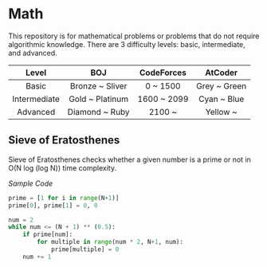 # Math

This repository is for mathematical problems or problems that do not require algorithmic knowledge. There are 3 difficulty levels: basic, intermediate, and advanced. 

<center>

|Level|BOJ|CodeForces|AtCoder| 
|:---:|:---:|:---:|:---:|
|Basic|Bronze ~ Sliver|0 ~ 1500|Grey ~ Green|
|Intermediate|Gold ~ Platinum|1600 ~ 2099|Cyan ~ Blue|
|Advanced|Diamond ~ Ruby|2100 ~ |Yellow ~|

</center>

## Sieve of Eratosthenes

Sieve of Eratosthenes checks whether a given number is a prime or not in O(N log (log N)) time complexity.

*Sample Code*
```python
prime = [1 for i in range(N+1)]
prime[0], prime[1] = 0, 0

num = 2
while num <= (N + 1) ** (0.5):
    if prime[num]:
        for multiple in range(num * 2, N+1, num):
            prime[multiple] = 0
    num += 1
```
